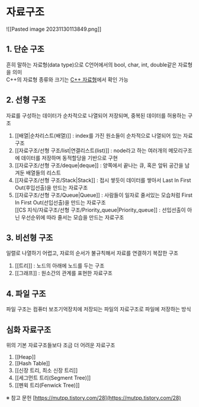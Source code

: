 # 자료구조

![[Pasted image 20231130113849.png]]

## 1. 단순 구조
흔히 말하는 자료형(data type)으로 C언어에서의 bool, char, int, double같은 자료형을 의미  
C++의 자료형 종류와 크기는 [C++ 자료형](https://learn.microsoft.com/ko-kr/cpp/cpp/fundamental-types-cpp?view=msvc-170)에서 확인 가능  

## 2. 선형 구조
자료를 구성하는 데이터가 순차적으로 나열되어 저장되며, 중복된 데이터를 허용하는 구조  
1) [[배열|순차리스트(배열)]] : index를 가진 원소들이 순차적으로 나열되어 있는 자료구조
2) [[자료구조/선형 구조/list|연결리스트(list)]] : node라고 하는 여러개의 메모리구조에 데이터를 저장하며 동적할당을 기반으로 구현
3) [[자료구조/선형 구조/deque|deque]] : 양쪽에서 끝나는 큐, 혹은 앞뒤 공간을 남겨둔 배열들의 리스트
4) [[자료구조/선형 구조/Stack|Stack]] :  접시 쌓듯이 데이터를 쌓아서 Last In First Out(후입선출)을 만드는 자료구조
5) [[자료구조/선형 구조/Queue|Queue]] : 사람들이 일자로 줄서있는 모습처럼 First In First Out(선입선출)을 만드는 자료구조  
	[[CS 지식/자료구조/선형 구조/Priority_queue|Priority_queue]] : 선입선출이 아닌 우선순위에 따라 줄서는 모습을 만드는 자료구조  

## 3. 비선형 구조
일렬로 나열하기 어렵고, 자료의 순서가 불규칙해서 자료를 연결하기 복잡한 구조
1) [[트리]] : 노드의 아래에 노드를 두는 구조
2) [[그래프]] : 원소간의 관계를 표현한 자료구조

## 4. 파일 구조
파일 구조는 컴퓨터 보조기억장치에 저장되는 파일의 자료구조로 파일에 저장하는 방식

## 심화 자료구조
위의 기본 자료구조들보다 조금 더 어려운 자료구조
1) [[Heap]]
2) [[Hash Table]]
3) [[신장 트리, 최소 신장 트리]]
4) [[세그먼트 트리(Segment Tree)]]
5) [[펜윅 트리(Fenwick Tree)]]


※ 참고 문헌
[https://mutpp.tistory.com/28](https://mutpp.tistory.com/28)